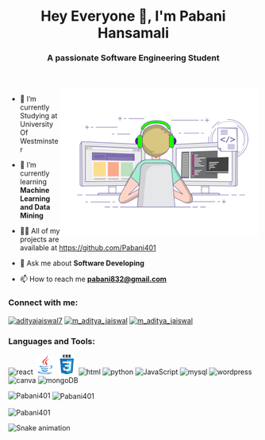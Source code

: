 

<!---
Pabani401/Pabani401 is a ✨ special ✨ repository because its `README.md` (this file) appears on your GitHub profile.
You can click the Preview link to take a look at your changes.
--->
<h1 align="center">Hey Everyone 👋, I'm Pabani Hansamali</h1>

<h3 align="center">A passionate Software Engineering Student  </h3><br><br>
<img align="right" alt="Coding" width="400" src="https://raw.githubusercontent.com/devSouvik/devSouvik/master/gif3.gif">



- 🔭 I’m currently Studying  at  University Of Westminster
- 🌱 I’m currently learning **Machine Learning and Data Mining**

- 👨‍💻 All of my projects are available at https://github.com/Pabani401

- 💬 Ask me about **Software Developing**

- 📫 How to reach me **pabani832@gmail.com**


<h3 align="left">Connect with me:</h3>
<p align="left">
<a href="https://www.linkedin.com/in/pabani-hansamali-6b8ba1270/" target="blank"><img align="center" src="https://raw.githubusercontent.com/rahuldkjain/github-profile-readme-generator/master/src/images/icons/Social/linked-in-alt.svg" alt="adityajaiswal7" height="30" width="40" /></a>
<a href="https://www.instagram.com/pabanihans?igsh=MXA4eGxpdmlsc2RyMQ==" target="blank"><img align="center" src="https://raw.githubusercontent.com/rahuldkjain/github-profile-readme-generator/master/src/images/icons/Social/instagram.svg" alt="m_aditya_jaiswal" height="30" width="40" /></a>
<a href="http://www.youtube.com/@lifewithhansii3933" target="blank"><img align="center" src="https://raw.githubusercontent.com/rahuldkjain/github-profile-readme-generator/master/src/images/icons/Social/youtube.svg" alt="m_aditya_jaiswal" height="30" width="40" /></a>
  
</p>

<h3 align="left">Languages and Tools:</h3>
 <p align="left">  <img src="https://th.bing.com/th/id/OIP.33CwBYkmnMfpA9Djup22JwHaHa?w=147&h=180&c=7&r=0&o=5&dpr=1.3&pid=1.7" &nbsp; alt="react" width="40" height="40"/> <img src="https://raw.githubusercontent.com/devicons/devicon/master/icons/java/java-original.svg" alt="java" width="40" height="40" margin-right="20"/> <img src="https://raw.githubusercontent.com/devicons/devicon/master/icons/css3/css3-original-wordmark.svg" alt="css3" width="40" height="40"  margin-right="20"/> <img src="https://th.bing.com/th/id/OIP.5i-UjODY_hdVl3UrmkZtOAHaEK?w=324&h=182&c=7&r=0&o=5&dpr=1.3&pid=1.7" alt="html" width="40" height="40"  margin-right="20"/> <img src="https://th.bing.com/th/id/OIP.ftcnnkZhnUhxDcoho4qcDAHaHY?w=171&h=180&c=7&r=0&o=5&dpr=1.3&pid=1.7"  alt="python" width="40" height="40"  margin-right="20"/> <img src="https://th.bing.com/th?q=JavaScript+Logo+Icon&w=120&h=120&c=1&rs=1&qlt=90&cb=1&dpr=1.3&pid=InlineBlock&mkt=en-WW&cc=LK&setlang=en&adlt=strict&t=1&mw=247" alt="JavaScript" width="40" height="40"  margin-right="20"/> <img src="https://th.bing.com/th/id/OIP.uEmYw4cyGMytF6Pc6VmuOQHaHa?w=164&h=180&c=7&r=0&o=5&dpr=1.3&pid=1.7" alt="mysql" width="40" height="40" margin-right="20"/> <img src="https://th.bing.com/th/id/OIP.ViqXFFJsuIAGkgjf4qBN7QHaEK?w=302&h=180&c=7&r=0&o=5&dpr=1.3&pid=1.7"  alt="wordpress" width="40" height="40"  margin-right="20"/> <img src="https://th.bing.com/th/id/OIP.-sf4gET6_-qVxmbF-Ga0zgHaHa?w=169&h=180&c=7&r=0&o=5&dpr=1.3&pid=1.7" alt="canva" width="40" height="40"/>  <img src="https://www.bing.com/images/search?view=detailV2&ccid=reQWyeft&id=AB2B3F6E5A341ADEFCF0CB15C5F0B1DD4AC459C3&thid=OIP.reQWyeftyi6xOSAC6CHu9wHaHB&mediaurl=https%3a%2f%2fwww.heise.de%2fdownload%2fmedia%2fmongodb-82926%2fmongodb-logo_1-1-30.png&cdnurl=https%3a%2f%2fth.bing.com%2fth%2fid%2fR.ade416c9e7edca2eb1392002e821eef7%3frik%3dw1nESt2x8MUVyw%26pid%3dImgRaw%26r%3d0&exph=1101&expw=1161&q=mongodb+image&simid=608045796550585684&FORM=IRPRST&ck=E76663E25539097A2AD9BD0274456115&selectedIndex=1&itb=0"  alt="mongoDB" width="40" height="40"  margin-right="20"/> 

<p><img align="left" src="https://github-readme-stats.vercel.app/api?username=Pabani401&theme=vue-dark&show_icons=true&hide_border=true&count_private=true" alt="Pabani401" /></p>

<p>&nbsp;<img align="center" src="https://github-readme-streak-stats.herokuapp.com/?user=Pabani401&theme=vue-dark&hide_border=true" alt="Pabani401" /></p>

<p><img align="center" src="https://github-readme-stats.vercel.app/api/top-langs/?username=Pabani401&theme=vue-dark&show_icons=true&hide_border=true&layout=compact" alt="Pabani401" /></p>

<img src="https://profile-readme-generator.com/assets/snake.svg" alt="Snake animation" />
